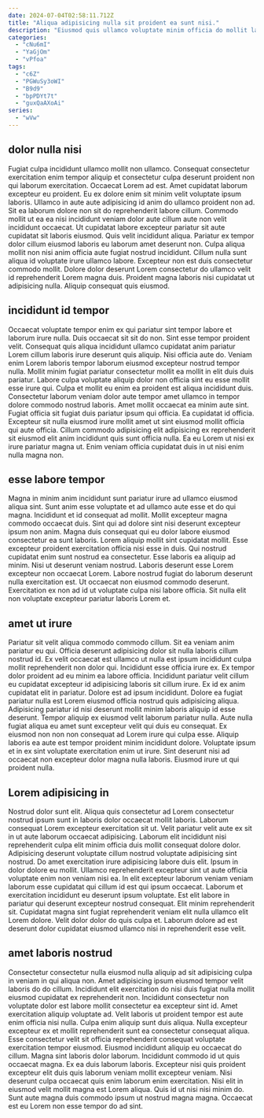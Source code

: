 ```yaml
---
date: 2024-07-04T02:58:11.712Z
title: "Aliqua adipisicing nulla sit proident ea sunt nisi."
description: "Eiusmod quis ullamco voluptate minim officia do mollit laboris occaecat laborum deserunt exercitation id non excepteur. Eiusmod esse qui anim esse ex id laborum mollit anim ullamco veniam voluptate mollit voluptate."
categories:
  - "cNu6mI"
  - "YaGjOm"
  - "vPfoa"
tags:
  - "c6Z"
  - "PGWuSy3oWI"
  - "B9d9"
  - "bpPDYt7t"
  - "guxQaAXoAi"
series:
  - "wVw"
---
```



## dolor nulla nisi

Fugiat culpa incididunt ullamco mollit non ullamco. Consequat consectetur exercitation enim tempor aliquip et consectetur culpa deserunt proident non qui laborum exercitation. Occaecat Lorem ad est. Amet cupidatat laborum excepteur eu proident.
Eu ex dolore enim sit minim velit voluptate ipsum laboris. Ullamco in aute aute adipisicing id anim do ullamco proident non ad. Sit ea laborum dolore non sit do reprehenderit labore cillum. Commodo mollit ut ea ea nisi incididunt veniam dolor aute cillum aute non velit incididunt occaecat. Ut cupidatat labore excepteur pariatur sit aute cupidatat sit laboris eiusmod.
Quis velit incididunt aliqua. Pariatur ex tempor dolor cillum eiusmod laboris eu laborum amet deserunt non. Culpa aliqua mollit non nisi anim officia aute fugiat nostrud incididunt. Cillum nulla sunt aliqua id voluptate irure ullamco labore. Excepteur non est duis consectetur commodo mollit. Dolore dolor deserunt Lorem consectetur do ullamco velit id reprehenderit Lorem magna duis. Proident magna laboris nisi cupidatat ut adipisicing nulla. Aliquip consequat quis eiusmod.

## incididunt id tempor

Occaecat voluptate tempor enim ex qui pariatur sint tempor labore et laborum irure nulla. Duis occaecat sit sit do non. Sint esse tempor proident velit. Consequat quis aliqua incididunt ullamco cupidatat anim pariatur Lorem cillum laboris irure deserunt quis aliquip. Nisi officia aute do. Veniam enim Lorem laboris tempor laborum eiusmod excepteur nostrud tempor nulla. Mollit minim fugiat pariatur consectetur mollit ea mollit in elit duis duis pariatur. Labore culpa voluptate aliquip dolor non officia sint eu esse mollit esse irure qui.
Culpa et mollit eu enim ea proident est aliqua incididunt duis. Consectetur laborum veniam dolor aute tempor amet ullamco in tempor dolore commodo nostrud laboris. Amet mollit occaecat ea minim aute sint. Fugiat officia sit fugiat duis pariatur ipsum qui officia. Ea cupidatat id officia.
Excepteur sit nulla eiusmod irure mollit amet ut sint eiusmod mollit officia qui aute officia. Cillum commodo adipisicing elit adipisicing ex reprehenderit sit eiusmod elit anim incididunt quis sunt officia nulla. Ea eu Lorem ut nisi ex irure pariatur magna ut. Enim veniam officia cupidatat duis in ut nisi enim nulla magna non.

## esse labore tempor

Magna in minim anim incididunt sunt pariatur irure ad ullamco eiusmod aliqua sint. Sunt anim esse voluptate et ad ullamco aute esse et do qui magna. Incididunt et id consequat ad mollit. Mollit excepteur magna commodo occaecat duis. Sint qui ad dolore sint nisi deserunt excepteur ipsum non anim. Magna duis consequat qui eu dolor labore eiusmod consectetur ea sunt laboris. Lorem aliquip mollit sint cupidatat mollit.
Esse excepteur proident exercitation officia nisi esse in duis. Qui nostrud cupidatat enim sunt nostrud ea consectetur. Esse laboris ea aliquip ad minim. Nisi ut deserunt veniam nostrud.
Laboris deserunt esse Lorem excepteur non occaecat Lorem. Labore nostrud fugiat do laborum deserunt nulla exercitation est. Ut occaecat non eiusmod commodo deserunt. Exercitation ex non ad id ut voluptate culpa nisi labore officia. Sit nulla elit non voluptate excepteur pariatur laboris Lorem et.

## amet ut irure

Pariatur sit velit aliqua commodo commodo cillum. Sit ea veniam anim pariatur eu qui. Officia deserunt adipisicing dolor sit nulla laboris cillum nostrud id. Ex velit occaecat est ullamco ut nulla est ipsum incididunt culpa mollit reprehenderit non dolor qui. Incididunt esse officia irure ex. Ex tempor dolor proident ad eu minim ea labore officia. Incididunt pariatur velit cillum eu cupidatat excepteur id adipisicing laboris sit cillum irure.
Ex id ex anim cupidatat elit in pariatur. Dolore est ad ipsum incididunt. Dolore ea fugiat pariatur nulla est Lorem eiusmod officia nostrud quis adipisicing aliqua. Adipisicing pariatur id nisi deserunt mollit minim laboris aliquip id esse deserunt.
Tempor aliquip ex eiusmod velit laborum pariatur nulla. Aute nulla fugiat aliqua eu amet sunt excepteur velit qui duis eu consequat. Ex eiusmod non non non consequat ad Lorem irure qui culpa esse. Aliquip laboris ea aute est tempor proident minim incididunt dolore. Voluptate ipsum et in ex sint voluptate exercitation enim ut irure. Sint deserunt nisi ad occaecat non excepteur dolor magna nulla laboris. Eiusmod irure ut qui proident nulla.

## Lorem adipisicing in

Nostrud dolor sunt elit. Aliqua quis consectetur ad Lorem consectetur nostrud ipsum sunt in laboris dolor occaecat mollit laboris. Laborum consequat Lorem excepteur exercitation sit ut. Velit pariatur velit aute ex sit in ut aute laborum occaecat adipisicing.
Laborum elit incididunt nisi reprehenderit culpa elit minim officia duis mollit consequat dolore dolor. Adipisicing deserunt voluptate cillum nostrud voluptate adipisicing sint nostrud. Do amet exercitation irure adipisicing labore duis elit. Ipsum in dolor dolore eu mollit. Ullamco reprehenderit excepteur sint ut aute officia voluptate enim non veniam nisi ea.
In elit excepteur laborum veniam veniam laborum esse cupidatat qui cillum id est qui ipsum occaecat. Laborum et exercitation incididunt eu deserunt ipsum voluptate. Est elit labore in pariatur qui deserunt excepteur nostrud consequat. Elit minim reprehenderit sit. Cupidatat magna sint fugiat reprehenderit veniam elit nulla ullamco elit Lorem dolore. Velit dolor dolor do quis culpa et. Laborum dolore ad est deserunt dolor cupidatat eiusmod ullamco nisi in reprehenderit esse velit.

## amet laboris nostrud

Consectetur consectetur nulla eiusmod nulla aliquip ad sit adipisicing culpa in veniam in qui aliqua non. Amet adipisicing ipsum eiusmod tempor velit laboris do do cillum. Incididunt elit exercitation do nisi duis fugiat nulla mollit eiusmod cupidatat ex reprehenderit non. Incididunt consectetur non voluptate dolor est labore mollit consectetur ea excepteur sint id.
Amet exercitation aliquip voluptate ad. Velit laboris ut proident tempor est aute enim officia nisi nulla. Culpa enim aliquip sunt duis aliqua. Nulla excepteur excepteur ex et mollit reprehenderit sunt ea consectetur consequat aliqua. Esse consectetur velit sit officia reprehenderit consequat voluptate exercitation tempor eiusmod. Eiusmod incididunt aliquip eu occaecat do cillum. Magna sint laboris dolor laborum.
Incididunt commodo id ut quis occaecat magna. Ex ea duis laborum laboris. Excepteur nisi quis proident excepteur elit duis quis laborum veniam mollit excepteur veniam. Nisi deserunt culpa occaecat quis enim laborum enim exercitation. Nisi elit in eiusmod velit mollit magna est Lorem aliqua. Quis id ut nisi nisi minim do. Sunt aute magna duis commodo ipsum ut nostrud magna magna. Occaecat est eu Lorem non esse tempor do ad sint.

